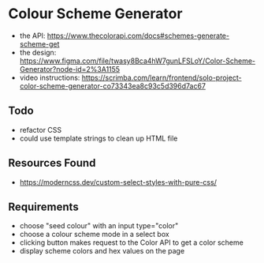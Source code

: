 # Colour Scheme Generator

- the API: https://www.thecolorapi.com/docs#schemes-generate-scheme-get
- the design: https://www.figma.com/file/twasy8Bca4hW7gunLFSLoY/Color-Scheme-Generator?node-id=2%3A1155
- video instructions: https://scrimba.com/learn/frontend/solo-project-color-scheme-generator-co73343ea8c93c5d396d7ac67

## Todo

- refactor CSS
- could use template strings to clean up HTML file

## Resources Found

- https://moderncss.dev/custom-select-styles-with-pure-css/

## Requirements

- choose "seed colour" with an input type="color"
- choose a colour scheme mode in a select box
- clicking button makes request to the Color API to get a color scheme
- display scheme colors and hex values on the page

